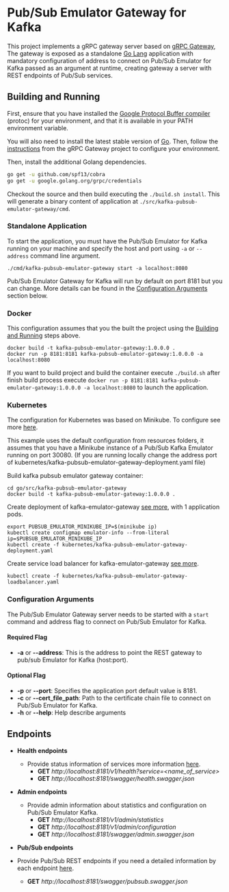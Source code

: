 # Pub/Sub Emulator Gateway for Kafka

This project implements a gRPC gateway server based on [gRPC Gateway](https://github.com/grpc-ecosystem/grpc-gateway), 
The gateway is exposed as a standalone [Go Lang](https://golang.org/) application with mandatory configuration of address to connect on Pub/Sub Emulator for Kafka 
passed as an argument at runtime, creating gateway a server with REST endpoints of Pub/Sub services.

## Building and Running
First, ensure that you have installed the 
[Google Protocol Buffer compiler](https://github.com/google/protobuf) (protoc) for your environment,
and that it is available in your PATH environment variable.

You will also need to install the latest stable version of [Go](https://golang.org/project/). Then, 
follow the [instructions](https://github.com/grpc-ecosystem/grpc-gateway#installation) from the 
gRPC Gateway project to configure your environment.

Then, install the additional Golang dependencies.
```bash
go get -u github.com/spf13/cobra
go get -u google.golang.org/grpc/credentials
```

Checkout the source and then build executing the `./build.sh install`. This will generate a binary content of application at `./src/kafka-pubsub-emulator-gateway/cmd`.

### Standalone Application
To start the application, you must have the Pub/Sub Emulator for Kafka running on your machine and 
specify the host and port using `-a` or `--address` command line argument.

```
./cmd/kafka-pubsub-emulator-gateway start -a localhost:8080
```

Pub/Sub Emulator Gateway for Kafka will run by default on port 8181 but you can change. More 
details can be found in the [Configuration Arguments](#configuration-arguments) section below.

### Docker

This configuration assumes that you the built the project using the 
[Building and Running](#building-and-running) steps above.

```
docker build -t kafka-pubsub-emulator-gateway:1.0.0.0 .
docker run -p 8181:8181 kafka-pubsub-emulator-gateway:1.0.0.0 -a localhost:8080
```

If you want to build project and build the container execute `./build.sh` after finish build process execute `docker run -p 8181:8181 kafka-pubsub-emulator-gateway:1.0.0.0 -a localhost:8080` to launch the application.

### Kubernetes

The configuration for Kubernetes was based on Minikube. To configure see more 
[here](https://kubernetes.io/docs/tutorials/stateless-application/hello-minikube/).

This example uses the default configuration from resources folders, it assumes that you have a 
Minikube instance of a Pub/Sub Kafka Emulator running on port 30080. 
(If you are running locally change the address port of 
kubernetes/kafka-pubsub-emulator-gateway-deployment.yaml file)

Build kafka pubsub emulator gateway container:
```
cd go/src/kafka-pubsub-emulator-gateway
docker build -t kafka-pubsub-emulator-gateway:1.0.0.0 .
```

Create deployment of kafka-emulator-gateway [see more](https://kubernetes.io/docs/concepts/workloads/controllers/deployment/), with 1 application pods. 
```
export PUBSUB_EMULATOR_MINIKUBE_IP=$(minikube ip)
kubectl create configmap emulator-info --from-literal ip=$PUBSUB_EMULATOR_MINIKUBE_IP
kubectl create -f kubernetes/kafka-pubsub-emulator-gateway-deployment.yaml
```

Create service load balancer for kafka-emulator-gateway [see more](https://kubernetes.io/docs/tasks/access-application-cluster/create-external-load-balancer/). 
```
kubectl create -f kubernetes/kafka-pubsub-emulator-gateway-loadbalancer.yaml
```

### Configuration Arguments
The Pub/Sub Emulator Gateway server needs to be started with a `start` command and address flag 
to connect on Pub/Sub Emulator for Kafka.

#### Required Flag
- **-a** or **--address**: This is the address to point the REST gateway to pub/sub Emulator 
for Kafka (host:port).

#### Optional Flag
- **-p** or **--port**: Specifies the application port default value is 8181.
- **-c** or **--cert_file_path**: Path to the certificate chain file to connect on Pub/Sub Emulator 
  for Kafka.
- **-h** or **--help**: Help describe arguments 

## Endpoints

* **Health endpoints**
  * Provide status information of services more information 
    [here](https://github.com/grpc/grpc/blob/master/doc/health-checking.md).
    * **GET** *http://localhost:8181/v1/health?service=<name_of_service>*
    * **GET** *http://localhost:8181/swagger/health.swagger.json*
    
* **Admin endpoints**
  * Provide admin information about statistics and configuration on Pub/Sub Emulator Kafka.
    * **GET** *http://localhost:8181/v1/admin/statistics*
    * **GET** *http://localhost:8181/v1/admin/configuration*
    * **GET** *http://localhost:8181/swagger/admin.swagger.json*

* **Pub/Sub endpoints**
 * Provide Pub/Sub REST endpoints if you need a detailed information by each endpoint 
   [here](https://cloud.google.com/pubsub/docs/reference/rest/).
   * **GET** *http://localhost:8181/swagger/pubsub.swagger.json*